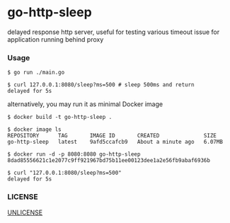 # go-http-sleep

delayed response http server, useful for testing various timeout issue for application running behind proxy

### Usage

    $ go run ./main.go

    $ curl 127.0.0.1:8080/sleep?ms=500 # sleep 500ms and return
    delayed for 5s

alternatively, you may run it as minimal Docker image

    $ docker build -t go-http-sleep .

    $ docker image ls
    REPOSITORY      TAG       IMAGE ID       CREATED              SIZE
    go-http-sleep   latest    9afd5ccafcb9   About a minute ago   6.07MB

    $ docker run -d -p 8080:8080 go-http-sleep
    8dad85556621c1e2077c9ff921967bd75b11ee00123dee1a2e56fb9abaf6936b

    $ curl "127.0.0.1:8080/sleep?ms=500"
    delayed for 5s


### LICENSE

[UNLICENSE](LICENSE)
